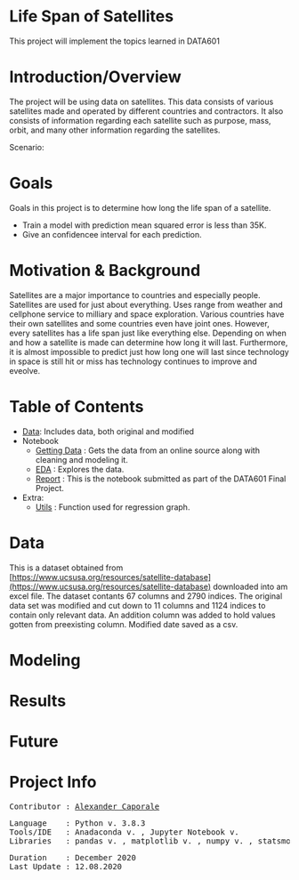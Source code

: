 # Life Span of Satellites

This project will implement the topics learned in DATA601

# Introduction/Overview

The project will be using data on satellites. This data consists of various satellites made and operated by different countries and contractors. It also consists of information regarding each satellite such as purpose, mass, orbit, and many other information regarding the satellites.

Scenario: 

# Goals

Goals in this project is to determine how long the life span of a satellite.

- Train a model with prediction mean squared error is less than 35K.
- Give an confidencee interval for each prediction.

# Motivation & Background

Satellites are a major importance to countries and especially people. Satellites are used for just about everything. Uses range from weather and cellphone service to milliary and space exploration. Various countries have their own satellites and some countries even have joint ones. However, every satellites has a life span just like everything else. Depending on when and how a satellite is made can determine how long it will last. Furthermore, it is almost impossible to predict just how long one will last since technology in space is still hit or miss has technology continues to improve and eveolve.

# Table of Contents

- [Data](https://github.com/Al-Cap/Final-Project/blob/main/data): Includes data, both original and modified
- Notebook
	+ [Getting Data](https://github.com/Al-Cap/Final-Project/blob/main/code/Retrieving%2C%20Cleaning%20and%20Modeling.ipynb) : Gets the data from an online source along with cleaning and modeling it.
	+ [EDA](https://github.com/Al-Cap/Final-Project/blob/main/code/EDA.ipynb) : Explores the data.
	+ [Report](https://github.com/Al-Cap/Final-Project/blob/main/code/Report.ipynb) : This is the notebook submitted as part of the DATA601 Final Project.
- Extra:
	+ [Utils](https://github.com/Al-Cap/Final-Project/blob/main/code/utils.py)	: Function used for regression graph. 

# Data
This is a dataset obtained from [https://www.ucsusa.org/resources/satellite-database](https://www.ucsusa.org/resources/satellite-database) downloaded into am excel file. The dataset contants 67 columns and 2790 indices. The original data set was modified and cut down to 11 columns and 1124 indices to contain only relevant data. An addition column was added to hold values gotten from preexisting column. Modified date saved as a csv.

# Modeling


# Results

# Future

# Project Info
<pre>
Contributor	: <a href=https://github.com/Al-Cap>Alexander Caporale</a>
</pre>

<pre>
Language	: Python v. 3.8.3
Tools/IDE 	: Anadaconda v. , Jupyter Notebook v.
Libraries	: pandas v. , matplotlib v. , numpy v. , statsmodels v.
</pre>

<pre>
Duration	: December 2020
Last Update	: 12.08.2020
</pre>
